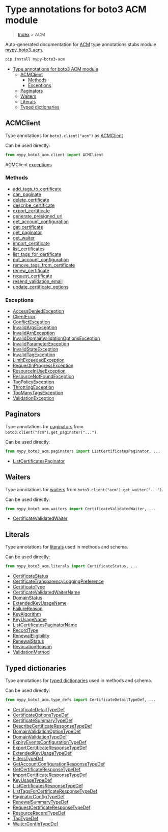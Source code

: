 # Type annotations for boto3 ACM module

> [Index](../README.md) > ACM

Auto-generated documentation for [ACM](https://boto3.amazonaws.com/v1/documentation/api/latest/reference/services/acm.html#ACM)
type annotations stubs module [mypy_boto3_acm](https://pypi.org/project/mypy-boto3-acm/).

```bash
pip install mypy-boto3-acm
```

- [Type annotations for boto3 ACM module](#type-annotations-for-boto3-acm-module)
  - [ACMClient](#acmclient)
    - [Methods](#methods)
    - [Exceptions](#exceptions)
  - [Paginators](#paginators)
  - [Waiters](#waiters)
  - [Literals](#literals)
  - [Typed dictionaries](#typed-dictionaries)

## ACMClient

Type annotations for  `boto3.client("acm")` as [ACMClient](./client.md)

Can be used directly:

```python
from mypy_boto3_acm.client import ACMClient
```


ACMClient [exceptions](./client.md#exceptions)



### Methods
- [add_tags_to_certificate](./client.md#add-tags-to-certificate)
- [can_paginate](./client.md#can-paginate)
- [delete_certificate](./client.md#delete-certificate)
- [describe_certificate](./client.md#describe-certificate)
- [export_certificate](./client.md#export-certificate)
- [generate_presigned_url](./client.md#generate-presigned-url)
- [get_account_configuration](./client.md#get-account-configuration)
- [get_certificate](./client.md#get-certificate)
- [get_paginator](./client.md#get-paginator)
- [get_waiter](./client.md#get-waiter)
- [import_certificate](./client.md#import-certificate)
- [list_certificates](./client.md#list-certificates)
- [list_tags_for_certificate](./client.md#list-tags-for-certificate)
- [put_account_configuration](./client.md#put-account-configuration)
- [remove_tags_from_certificate](./client.md#remove-tags-from-certificate)
- [renew_certificate](./client.md#renew-certificate)
- [request_certificate](./client.md#request-certificate)
- [resend_validation_email](./client.md#resend-validation-email)
- [update_certificate_options](./client.md#update-certificate-options)




### Exceptions
- [AccessDeniedException](./client.md#accessdeniedexception)
- [ClientError](./client.md#clienterror)
- [ConflictException](./client.md#conflictexception)
- [InvalidArgsException](./client.md#invalidargsexception)
- [InvalidArnException](./client.md#invalidarnexception)
- [InvalidDomainValidationOptionsException](./client.md#invaliddomainvalidationoptionsexception)
- [InvalidParameterException](./client.md#invalidparameterexception)
- [InvalidStateException](./client.md#invalidstateexception)
- [InvalidTagException](./client.md#invalidtagexception)
- [LimitExceededException](./client.md#limitexceededexception)
- [RequestInProgressException](./client.md#requestinprogressexception)
- [ResourceInUseException](./client.md#resourceinuseexception)
- [ResourceNotFoundException](./client.md#resourcenotfoundexception)
- [TagPolicyException](./client.md#tagpolicyexception)
- [ThrottlingException](./client.md#throttlingexception)
- [TooManyTagsException](./client.md#toomanytagsexception)
- [ValidationException](./client.md#validationexception)






## Paginators

Type annotations for [paginators](./paginators.md) from `boto3.client("acm").get_paginator("...")`.

Can be used directly:

```python
from mypy_boto3_acm.paginators import ListCertificatesPaginator, ...
```

- [ListCertificatesPaginator](./paginators.md#listcertificatespaginator)




## Waiters

Type annotations for [waiters](./waiters.md) from `boto3.client("acm").get_waiter("...")`.

Can be used directly:

```python
from mypy_boto3_acm.waiters import CertificateValidatedWaiter, ...
```

- [CertificateValidatedWaiter](./waiters.md#certificatevalidatedwaiter)




## Literals

Type annotations for [literals](./literals.md) used in methods and schema.

Can be used directly:

```python
from mypy_boto3_acm.literals import CertificateStatus, ...
```

- [CertificateStatus](./literals.md#certificatestatus)
- [CertificateTransparencyLoggingPreference](./literals.md#certificatetransparencyloggingpreference)
- [CertificateType](./literals.md#certificatetype)
- [CertificateValidatedWaiterName](./literals.md#certificatevalidatedwaitername)
- [DomainStatus](./literals.md#domainstatus)
- [ExtendedKeyUsageName](./literals.md#extendedkeyusagename)
- [FailureReason](./literals.md#failurereason)
- [KeyAlgorithm](./literals.md#keyalgorithm)
- [KeyUsageName](./literals.md#keyusagename)
- [ListCertificatesPaginatorName](./literals.md#listcertificatespaginatorname)
- [RecordType](./literals.md#recordtype)
- [RenewalEligibility](./literals.md#renewaleligibility)
- [RenewalStatus](./literals.md#renewalstatus)
- [RevocationReason](./literals.md#revocationreason)
- [ValidationMethod](./literals.md#validationmethod)




## Typed dictionaries


Type annotations for [typed dictionaries](./type_defs.md) used in methods and schema.

Can be used directly:

```python
from mypy_boto3_acm.type_defs import CertificateDetailTypeDef, ...
```

- [CertificateDetailTypeDef](./type_defs.md#certificatedetailtypedef)
- [CertificateOptionsTypeDef](./type_defs.md#certificateoptionstypedef)
- [CertificateSummaryTypeDef](./type_defs.md#certificatesummarytypedef)
- [DescribeCertificateResponseTypeDef](./type_defs.md#describecertificateresponsetypedef)
- [DomainValidationOptionTypeDef](./type_defs.md#domainvalidationoptiontypedef)
- [DomainValidationTypeDef](./type_defs.md#domainvalidationtypedef)
- [ExpiryEventsConfigurationTypeDef](./type_defs.md#expiryeventsconfigurationtypedef)
- [ExportCertificateResponseTypeDef](./type_defs.md#exportcertificateresponsetypedef)
- [ExtendedKeyUsageTypeDef](./type_defs.md#extendedkeyusagetypedef)
- [FiltersTypeDef](./type_defs.md#filterstypedef)
- [GetAccountConfigurationResponseTypeDef](./type_defs.md#getaccountconfigurationresponsetypedef)
- [GetCertificateResponseTypeDef](./type_defs.md#getcertificateresponsetypedef)
- [ImportCertificateResponseTypeDef](./type_defs.md#importcertificateresponsetypedef)
- [KeyUsageTypeDef](./type_defs.md#keyusagetypedef)
- [ListCertificatesResponseTypeDef](./type_defs.md#listcertificatesresponsetypedef)
- [ListTagsForCertificateResponseTypeDef](./type_defs.md#listtagsforcertificateresponsetypedef)
- [PaginatorConfigTypeDef](./type_defs.md#paginatorconfigtypedef)
- [RenewalSummaryTypeDef](./type_defs.md#renewalsummarytypedef)
- [RequestCertificateResponseTypeDef](./type_defs.md#requestcertificateresponsetypedef)
- [ResourceRecordTypeDef](./type_defs.md#resourcerecordtypedef)
- [TagTypeDef](./type_defs.md#tagtypedef)
- [WaiterConfigTypeDef](./type_defs.md#waiterconfigtypedef)
